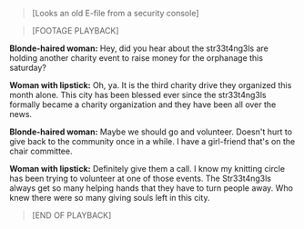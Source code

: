 >[Looks an old E-file from a security console]  
  
>[FOOTAGE PLAYBACK]  
  
**Blonde-haired woman:** Hey, did you hear about the str33t4ng3ls are holding another charity event to raise money for the orphanage this saturday?  
  
**Woman with lipstick:** Oh, ya. It is the third charity drive they organized this month alone. This city has been blessed ever since the str33t4ng3ls formally became a charity organization and they have been all over the news.  
  
**Blonde-haired woman:** Maybe we should go and volunteer. Doesn't hurt to give back to the community once in a while. I have a girl-friend that's on the chair committee.  
  
**Woman with lipstick:** Definitely give them a call. I know my knitting circle has been trying to volunteer at one of those events. The Str33t4ng3ls always get so many helping hands that they have to turn people away. Who knew there were so many giving souls left in this city.  
  
>[END OF PLAYBACK]  
